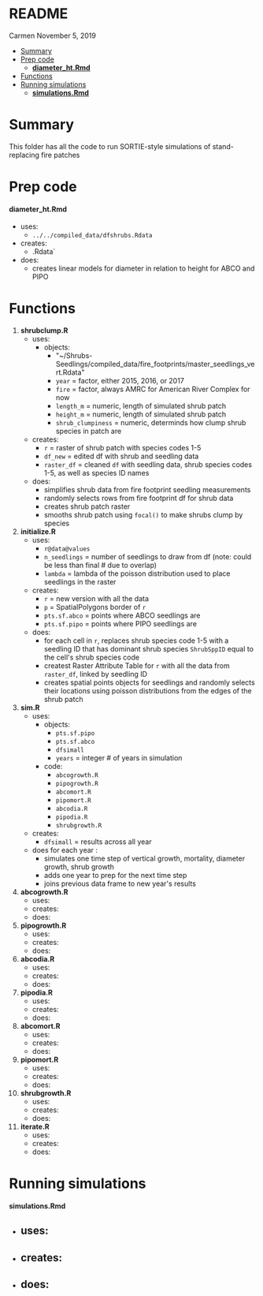 README
================
Carmen
November 5, 2019

-   [Summary](#summary)
-   [Prep code](#prep-code)
    -   [**diameter\_ht.Rmd**](#diameter_ht.rmd)
-   [Functions](#functions)
-   [Running simulations](#running-simulations)
    -   [**simulations.Rmd**](#simulations.rmd)

Summary
=======

This folder has all the code to run SORTIE-style simulations of stand-replacing fire patches

Prep code
=========

#### **diameter\_ht.Rmd**

-   uses:
    -   `../../compiled_data/dfshrubs.Rdata`
-   creates:
    -   .Rdata\`
-   does:
    -   creates linear models for diameter in relation to height for ABCO and PIPO

Functions
=========

1.  **shrubclump.R**
    -   uses:
        -   objects:
            -   "~/Shrubs-Seedlings/compiled\_data/fire\_footprints/master\_seedlings\_vert.Rdata"
            -   `year` = factor, either 2015, 2016, or 2017
            -   `fire` = factor, always AMRC for American River Complex for now
            -   `length_m` = numeric, length of simulated shrub patch
            -   `height_m` = numeric, length of simulated shrub patch
            -   `shrub_clumpiness` = numeric, determinds how clump shrub species in patch are
    -   creates:
        -   `r` = raster of shrub patch with species codes 1-5
        -   `df_new` = edited df with shrub and seedling data
        -   `raster_df` = cleaned `df` with seedling data, shrub species codes 1-5, as well as species ID names
    -   does:
        -   simplifies shrub data from fire footprint seedling measurements
        -   randomly selects rows from fire footprint df for shrub data
        -   creates shrub patch raster
        -   smooths shrub patch using `focal()` to make shrubs clump by species
2.  **initialize.R**
    -   uses:
        -   `r@data@values`
        -   `n_seedlings` = number of seedlings to draw from df (note: could be less than final \# due to overlap)
        -   `lambda` = lambda of the poisson distribution used to place seedlings in the raster
    -   creates:
        -   `r` = new version with all the data
        -   `p` = SpatialPolygons border of `r`
        -   `pts.sf.abco` = points where ABCO seedlings are
        -   `pts.sf.pipo` = points where PIPO seedlings are
    -   does:
        -   for each cell in `r`, replaces shrub species code 1-5 with a seedling ID that has dominant shrub species `ShrubSppID` equal to the cell's shrub species code
        -   createst Raster Attribute Table for `r` with all the data from `raster_df`, linked by seedling ID
        -   creates spatial points objects for seedlings and randomly selects their locations using poisson distributions from the edges of the shrub patch
3.  **sim.R**
    -   uses:
        -   objects:
            -   `pts.sf.pipo`
            -   `pts.sf.abco`
            -   `dfsimall`
            -   `years` = integer \# of years in simulation
        -   code:
            -   `abcogrowth.R`
            -   `pipogrowth.R`
            -   `abcomort.R`
            -   `pipomort.R`
            -   `abcodia.R`
            -   `pipodia.R`
            -   `shrubgrowth.R`
    -   creates:
        -   `dfsimall` = results across all year
    -   does for each year :
        -   simulates one time step of vertical growth, mortality, diameter growth, shrub growth
        -   adds one year to prep for the next time step
        -   joins previous data frame to new year's results
4.  **abcogrowth.R**
    -   uses:
    -   creates:
    -   does:
5.  **pipogrowth.R**
    -   uses:
    -   creates:
    -   does:
6.  **abcodia.R**
    -   uses:
    -   creates:
    -   does:
7.  **pipodia.R**
    -   uses:
    -   creates:
    -   does:
8.  **abcomort.R**
    -   uses:
    -   creates:
    -   does:
9.  **pipomort.R**
    -   uses:
    -   creates:
    -   does:
10. **shrubgrowth.R**
    -   uses:
    -   creates:
    -   does:
11. **iterate.R**
    -   uses:
    -   creates:
    -   does:

Running simulations
===================

#### **simulations.Rmd**

-   uses:
    -   

-   creates:
    -   

-   does:
    -
